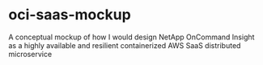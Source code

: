 # oci-saas-mockup
A conceptual mockup of how I would design NetApp OnCommand Insight as a highly available and resilient containerized AWS SaaS distributed microservice
